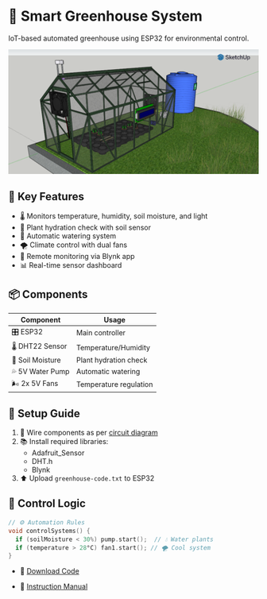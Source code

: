 # 🌱 Smart Greenhouse System 

IoT-based automated greenhouse using ESP32 for environmental control.

![Greenhouse Model](/assets/images/view-1.png)

## 🌟 Key Features
- 🌡️ Monitors temperature, humidity, soil moisture, and light
- 🌱 Plant hydration check with soil sensor
- 🌊 Automatic watering system
- 🌪️ Climate control with dual fans
- 📱 Remote monitoring via Blynk app
- 📊 Real-time sensor dashboard

## 📦 Components
| Component          | Usage                     |
|--------------------|---------------------------|
| 🎛️ ESP32           | Main controller           |
| 🌡️ DHT22 Sensor    | Temperature/Humidity      |
| 🌿 Soil Moisture   | Plant hydration check     |
| 💦 5V Water Pump   | Automatic watering        |
| 🌬️ 2x 5V Fans     | Temperature regulation    |

## 🔧 Setup Guide
1. 🔌 Wire components as per [circuit diagram](/assets/images/diagram.png)
2. 📚 Install required libraries:
   - Adafruit_Sensor
   - DHT.h
   - Blynk
3. ⬆️ Upload `greenhouse-code.txt` to ESP32

## 🤖 Control Logic
```cpp
// ⚙️ Automation Rules
void controlSystems() {
  if (soilMoisture < 30%) pump.start();  // 💧 Water plants
  if (temperature > 28°C) fan1.start(); // 🌪️ Cool system
}
```
- 💾 [Download Code](/assets/source-code/greenhouse-code.txt)

- 📖 [Instruction Manual](/assets/source-code/Instruction.pdf)
